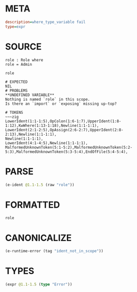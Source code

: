 # META
~~~ini
description=where_type_variable fail
type=expr
~~~
# SOURCE
~~~roc
role : Role where
role = Admin

role
~~~
~~~
# EXPECTED
NIL
# PROBLEMS
**UNDEFINED VARIABLE**
Nothing is named `role` in this scope.
Is there an `import` or `exposing` missing up-top?

# TOKENS
~~~zig
LowerIdent(1:1-1:5),OpColon(1:6-1:7),UpperIdent(1:8-1:12),KwWhere(1:13-1:18),Newline(1:1-1:1),
LowerIdent(2:1-2:5),OpAssign(2:6-2:7),UpperIdent(2:8-2:13),Newline(1:1-1:1),
Newline(1:1-1:1),
LowerIdent(4:1-4:5),Newline(1:1-1:1),
MalformedUnknownToken(5:1-5:2),MalformedUnknownToken(5:2-5:3),MalformedUnknownToken(5:3-5:4),EndOfFile(5:4-5:4),
~~~
# PARSE
~~~clojure
(e-ident @1.1-1.5 (raw "role"))
~~~
# FORMATTED
~~~roc
role
~~~
# CANONICALIZE
~~~clojure
(e-runtime-error (tag "ident_not_in_scope"))
~~~
# TYPES
~~~clojure
(expr @1.1-1.5 (type "Error"))
~~~
